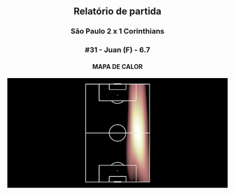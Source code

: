 <h2 style="text-align: center;">Relatório de partida</h3>

<h3 style="text-align: center;">São Paulo 2 x 1 Corinthians</h3>

<h3 style="text-align: center;">#31 - Juan (F) - 6.7</h3>

<h4 style="text-align: center;">MAPA DE CALOR</h3>
<img src=heatmaps/11067371_1009928.png>